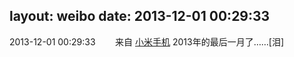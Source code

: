 layout: weibo
date: 2013-12-01 00:29:33
---
<meta name="referrer" content="no-referrer" />

2013-12-01 00:29:33  &nbsp;&nbsp;&nbsp;&nbsp;&nbsp;&nbsp; 来自 <a href="http://app.weibo.com/t/feed/22zMnn" rel="nofollow">小米手机</a>
2013年的最后一月了……[泪] ​​​
